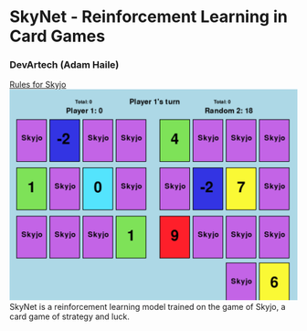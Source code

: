 # SkyNet - Reinforcement Learning in Card Games
### DevArtech (Adam Haile)

[Rules for Skyjo](https://www.geekyhobbies.com/how-to-play-skyjo-card-game-rules-and-instructions/)    
![Screenshot of Game](/images/image.png)
SkyNet is a reinforcement learning model trained on the game of Skyjo, a card game of strategy and luck. 
